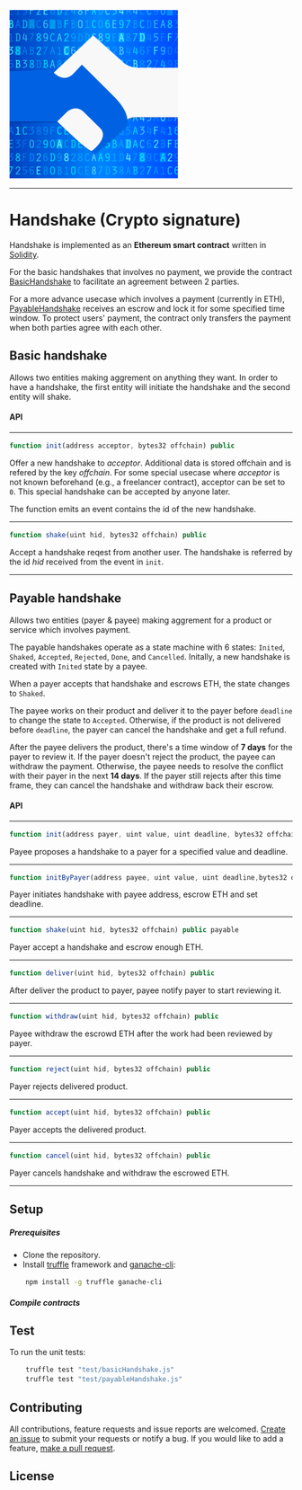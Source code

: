 ![Alt text](logo.png?raw=true "Handshake")

-----------------

# Handshake (Crypto signature)

Handshake is implemented as an **Ethereum smart contract** written in [Solidity](https://github.com/ethereum/solidity).

For the basic handshakes that involves no payment, we provide the contract [BasicHandshake](contracts/BasicHandshake.sol) to facilitate an agreement between 2 parties.

For a more advance usecase which involves a payment (currently in ETH), [PayableHandshake](contracts/PayableHandshake.sol) receives an escrow and lock it for some specified time window. To protect users' payment, the contract only transfers the payment when both parties agree with each other.

## Basic handshake

Allows two entities making aggrement on anything they want. In order to have a handshake, the first entity will initiate the handshake and the second entity will shake.

#### API

---
```javascript
function init(address acceptor, bytes32 offchain) public
```

Offer a new handshake to *acceptor*. Additional data is stored offchain and is refered by the key *offchain*.
For some special usecase where *acceptor* is not known beforehand (e.g., a freelancer contract), acceptor can be set to `0`. This special handshake can be accepted by anyone later.

The function emits an event contains the id of the new handshake.

---
```javascript
function shake(uint hid, bytes32 offchain) public
```

Accept a handshake reqest from another user.
The handshake is referred by the id *hid* received from the event in `init`.

---
## Payable handshake

Allows two entities (payer & payee) making aggrement for a product or service which involves payment.

The payable handshakes operate as a state machine with 6 states: `Inited`, `Shaked`, `Accepted`, `Rejected`, `Done`, and `Cancelled`.
Initally, a new handshake is created with `Inited` state by a payee.

When a payer accepts that handshake and escrows ETH, the state changes to `Shaked`.

The payee works on their product and deliver it to the payer before `deadline` to change the state to `Accepted`. Otherwise, if the product is not delivered before `deadline`, the payer can cancel the handshake and get a full refund.

After the payee delivers the product, there's a time window of **7 days** for the payer to review it. If the payer doesn't reject the product, the payee can withdraw the payment. Otherwise, the payee needs to resolve the conflict with their payer in the next **14 days**. If the payer still rejects after this time frame, they can cancel the handshake and withdraw back their escrow.

#### API

---
```javascript
function init(address payer, uint value, uint deadline, bytes32 offchain) public
```
Payee proposes a handshake to a payer for a specified value and deadline.

---
```javascript
function initByPayer(address payee, uint value, uint deadline,bytes32 offchain) public payable
```
Payer initiates handshake with payee address, escrow ETH and set deadline.

---
```javascript
function shake(uint hid, bytes32 offchain) public payable
```
Payer accept a handshake and escrow enough ETH.

---
```javascript
function deliver(uint hid, bytes32 offchain) public
```
After deliver the product to payer, payee notify payer to start reviewing it.

---
```javascript
function withdraw(uint hid, bytes32 offchain) public
```
Payee withdraw the escrowd ETH after the work had been reviewed by payer.

---
```javascript
function reject(uint hid, bytes32 offchain) public
```
Payer rejects delivered product.

---
```javascript
function accept(uint hid, bytes32 offchain) public
```
Payer accepts the delivered product.

---
```javascript
function cancel(uint hid, bytes32 offchain) public
```
Payer cancels handshake and withdraw the escrowed ETH.

---
## Setup

##### Prerequisites

* Clone the repository.
* Install [truffle](https://github.com/trufflesuite/truffle) framework and [ganache-cli](https://github.com/trufflesuite/ganache-cli):

```bash
    npm install -g truffle ganache-cli
```

##### Compile contracts

## Test

To run the unit tests:
```bash
    truffle test "test/basicHandshake.js"
    truffle test "test/payableHandshake.js"
```

## Contributing

All contributions, feature requests and issue reports are welcomed. [Create an issue](https://github.com/cryptonomous/handshake/issues) to submit your requests or notify a bug. If you would like to add a feature, [make a pull request](https://github.com/cryptonomous/handshake/pulls).

## License
